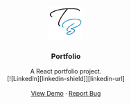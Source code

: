 <br />
<p align="center">
  <a href="">
    <img src="Client\src\imgs\icon.png" alt="Logo" width="80" height="80">
  </a>

  <h3 align="center">Portfolio</h3>

  <p align="center">
    A React portfolio project.
    <br />
    [![LinkedIn][linkedin-shield]][linkedin-url]
    <br />
    <br />
    <a href="http://tanweerbaig.co.uk/">View Demo</a>
    ·
    <a href="https://github.com/IamBlueDev/PortfolioReact/issues/new">Report Bug</a>
    
   
  </p>
</p>